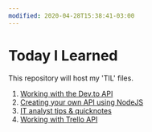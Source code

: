 ```yaml
---
modified: 2020-04-28T15:38:41-03:00
---
```


# Today I Learned

 This repository will host my 'TIL' files.


1. [Working with the Dev.to API](Dev.to_API.md)
1. [Creating your own API using NodeJS](creating_api_with_nodejs.md)
1. [IT analyst tips & quicknotes](IT_Support_quicknotes.md)
1. [Working with Trello API](trello-api.md)